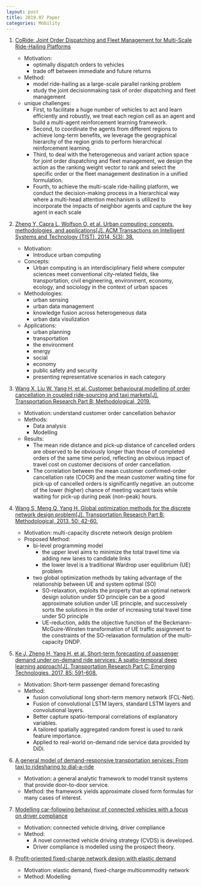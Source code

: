 ```yaml
---
layout: post
title: 2019.07 Paper
categories: Mobility
---
```


1. [CoRide: Joint Order Dispatching and Fleet Management for Multi-Scale Ride-Hailing Platforms](https://arxiv.org/pdf/1905.11353.pdf)

    - Motivation: 
        - optimally dispatch orders to vehicles 
        - trade off between immediate and future returns
    - Method:
        - model ride-hailing as a large-scale parallel ranking problem
        -  study the joint decisionmaking task of order dispatching and fleet management
    - unique challenges:
        - First, to facilitate a huge number of vehicles to act and learn efficiently and robustly, we treat each region cell as an agent and build a multi-agent reinforcement learning framework.
        - Second, to coordinate the agents from different regions to achieve long-term benefits, we leverage the geographical hierarchy of the region grids to perform hierarchical reinforcement learning. 
        - Third, to deal with the heterogeneous and variant action space for joint order dispatching and fleet management, we design the action as the ranking weight vector to rank and select the specific order or the fleet management destination in a unified formulation. 
        - Fourth, to achieve the multi-scale ride-hailing platform, we conduct the decision-making process in a hierarchical way where a multi-head attention mechanism is utilized to incorporate the impacts of neighbor agents and capture the key agent in each scale

2. [Zheng Y, Capra L, Wolfson O, et al. Urban computing: concepts, methodologies, and applications[J]. ACM Transactions on Intelligent Systems and Technology (TIST), 2014, 5(3): 38.](https://www.microsoft.com/en-us/research/wp-content/uploads/2016/02/UrbanComputing-zheng-tist2014.pdf)

    - Motivation:
        - Introduce urban computing
    - Concepts:
        - Urban computing is an interdisciplinary field where computer sciences meet conventional city-related fields, like transportation, civil engineering, environment, economy, ecology, and sociology in the context of urban spaces
    - Methodologies:
        - urban sensing
        - urban data management
        - knowledge fusion across heterogeneous data
        - urban data visulization
    - Applications:
        - urban planning
        - transportation
        - the environment
        - energy
        - social
        - economy
        - public safety and security
        - presenting representative scenarios in each category

3. [Wang X, Liu W, Yang H, et al. Customer behavioural modelling of order cancellation in coupled ride-sourcing and taxi markets[J]. Transportation Research Part B: Methodological, 2019.](https://www.sciencedirect.com/science/article/pii/S0191261518311330)

    - Motivation: understand customer order cancellation behavior
    - Methods:
        - Data analysis
        - Modelling
    - Results:
        - The mean ride distance and pick-up distance of cancelled orders are observed to be obviously longer than those of completed orders of the same time period, reflecting an obvious impact of travel cost on customer decisions of order cancellation. 
        - The correlation between the mean customer confirmed-order cancellation rate (COCR) and the mean customer waiting time for pick-up of cancelled orders is significantly negative. an outcome of the lower (higher) chance of meeting vacant taxis while waiting for pick-up during peak (non-peak) hours.

4. [Wang S, Meng Q, Yang H. Global optimization methods for the discrete network design problem[J]. Transportation Research Part B: Methodological, 2013, 50: 42-60.](https://www-sciencedirect-com.ezproxy.cityu.edu.hk/science/article/pii/S0191261513000179)

    - Motivation: multi-capacity discrete network design problem
    - Proposed Method: 
        - bi-level programming model
            - the upper level aims to minimize the total travel time via adding new lanes to candidate links
            - the lower level is a traditional Wardrop user equilibrium (UE) problem
        -  two global optimization methods by taking advantage of the relationship between UE and system optimal (SO)
            - SO-relaxation, exploits the property that an optimal network design solution under SO principle can be a good approximate solution under UE principle, and successively sorts the solutions in the order of increasing total travel time under SO principle
            - UE-reduction, adds the objective function of the Beckmann-McGuire-Winsten transformation of UE traffic assignment to the constraints of the SO-relaxation formulation of the multi-capacity DNDP.

5. [Ke J, Zheng H, Yang H, et al. Short-term forecasting of passenger demand under on-demand ride services: A spatio-temporal deep learning approach[J]. Transportation Research Part C: Emerging Technologies, 2017, 85: 591-608.](https://www.sciencedirect.com/science/article/pii/S0968090X17302899)

    - Motivation: Short-term passenger demand forecasting
    - Method: 
        - fusion convolutional long short-term memory network (FCL-Net). 
        - Fusion of convolutional LSTM layers, standard LSTM layers and convolutional layers. 
        - Better capture spatio-temporal correlations of explanatory variables.
        - A tailored spatially aggregated random forest is used to rank feature importance.
        - Applied to real-world on-demand ride service data provided by DiDi.

6. [A general model of demand-responsive transportation services: From taxi to ridesharing to dial-a-ride](https://www.sciencedirect.com/science/article/pii/S0191261518307793)

    - Motivation: a general analytic framework to model transit systems that provide door-to-door service.
    - Method: the framework yields approximate closed form formulas for many cases of interest.

7. [Modelling car-following behaviour of connected vehicles with a focus on driver compliance](https://www.sciencedirect.com/science/article/pii/S0191261518306362)

    - Motivation: connected vehicle driving, driver compliance
    - Method:
        - A novel connected vehicle driving strategy (CVDS) is developed.
        - Driver compliance is modelled using the prospect theory.

8. [Profit-oriented fixed-charge network design with elastic demand](https://www.sciencedirect.com/science/article/pii/S0191261518310130)

    - Motivation: elastic demand, fixed-charge multicommodity network
    - Method: Modelling